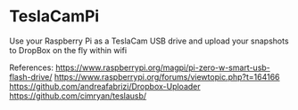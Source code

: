 # TeslaCamPi
Use your Raspberry Pi as a TeslaCam USB drive and upload your snapshots to DropBox on the fly within wifi 

References:
https://www.raspberrypi.org/magpi/pi-zero-w-smart-usb-flash-drive/
https://www.raspberrypi.org/forums/viewtopic.php?t=164166
https://github.com/andreafabrizi/Dropbox-Uploader
https://github.com/cimryan/teslausb/
